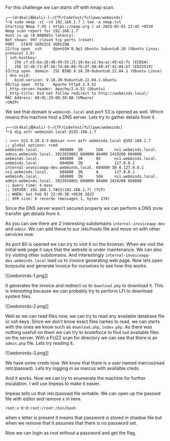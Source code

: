 For this challenge we can starts off with nmap scan. 
```
┌──(dr4kali㉿kali)-[~/CTF/Codefest/fullpwn/webminds]
└─$ sudo nmap -sC -sV 192.168.1.7 | tee -a nmap.txt
Starting Nmap 7.95 ( https://nmap.org ) at 2025-02-01 22:45 +0530
Nmap scan report for 192.168.1.7
Host is up (0.000065s latency).
Not shown: 997 closed tcp ports (reset)
PORT   STATE SERVICE VERSION
22/tcp open  ssh     OpenSSH 8.9p1 Ubuntu 3ubuntu0.10 (Ubuntu Linux; protocol 2.0)
| ssh-hostkey: 
|   256 cf:e5:6a:28:d8:49:55:25:18:4a:a1:9a:ac:49:e2:fc (ECDSA)
|_  256 32:db:f1:8f:56:fd:66:88:fb:df:40:40:4f:42:84:b7 (ED25519)
53/tcp open  domain  ISC BIND 9.18.30-0ubuntu0.22.04.1 (Ubuntu Linux)
| dns-nsid: 
|_  bind.version: 9.18.30-0ubuntu0.22.04.1-Ubuntu
80/tcp open  http    Apache httpd 2.4.52
|_http-server-header: Apache/2.4.52 (Ubuntu)
|_http-title: Did not follow redirect to http://webminds.local/
MAC Address: 00:0C:29:0D:38:AB (VMware)
<SNIP>
```

We see that domain is `webminds.local`  and port 53 is opened as well. Which means this machine host a  DNS server. Lets try to gather details from it.

```
┌──(dr4kali㉿kali)-[~/CTF/Codefest/fullpwn/webminds]
└─$ dig axfr webminds.local @192.168.1.7                         

; <<>> DiG 9.20.4-3-Debian <<>> axfr webminds.local @192.168.1.7
;; global options: +cmd
webminds.local.         604800  IN      SOA     ns1.webminds.local. admin.webminds.local. 2023010801 604800 86400 2419200 604800
webminds.local.         604800  IN      NS      ns1.webminds.local.
webminds.local.         604800  IN      A       127.0.0.1
internal-invoiceapp-dev.webminds.local. 604800 IN A 127.0.0.1
ns1.webminds.local.     604800  IN      A       127.0.0.1
webminds.local.         604800  IN      SOA     ns1.webminds.local. admin.webminds.local. 2023010801 604800 86400 2419200 604800
;; Query time: 4 msec
;; SERVER: 192.168.1.7#53(192.168.1.7) (TCP)
;; WHEN: Sat Feb 01 22:49:30 +0530 2025
;; XFR size: 6 records (messages 1, bytes 239)

```

Since the DNS server wasn't secured properly we can perform a DNS zone transfer get details from it.

As you can see there are 2 interesting subdomains `internal-invoiceapp-dev` and `admin`. We can add these to our /etc/hosts file and move on with other services now.

As port 80 is opened we can try to visit it on the browser. When we visit the initial web page it says that the website is under maintenance. We can also try visiting other subdomains. And interestingly `internal-invoiceapp-dev.webminds.local` lead us to invoice generating web page. 
Now lets open burpsuite and generate invoice for ourselves to see how this works.

![[webminds-1.png]]

It generates the invoice and redirect us to `download.php` to download it. This is interesting because we can probably try to perform LFI to download system files.

![[webminds-2.png]]

Well as we can read files now, we can try to read any available database file or ssh keys. Since we don't know exact files names to read, we can starts with the ones we know such as `download.php`, `index.php`.  As there was nothing usefull on them we can try to bruteforce to find out available files on the server.  With a FUZZ scan for directory we can see that there is an `admin.php` file. Lets try reading it.

![[webminds-3.png]]


We have some creds now. We know that there is a user named marcus(read /etc/passwd). Lets try logging in as marcus with available creds.

And it works. Now we can try to enumerate the machine for further escalation. I will use linpeas to make it easier.

linpeas tells us that /etc/passwd file writable. We can open up the passwd file with editor and remove x in here.
```
root:x:0:0:root:/root:/bin/bash
```

when x letter is present it means that password is stored in shadow file but when we remove that  it assumes that there is no password set.

Now we can login as root without a password and get the flag.